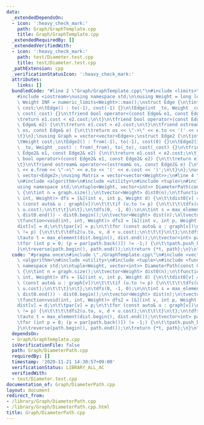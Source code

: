 ```yaml
---
data:
  _extendedDependsOn:
  - icon: ':heavy_check_mark:'
    path: Graph/GraphTemplate.cpp
    title: Graph/GraphTemplate.cpp
  _extendedRequiredBy: []
  _extendedVerifiedWith:
  - icon: ':heavy_check_mark:'
    path: test/Diameter.test.cpp
    title: test/Diameter.test.cpp
  _pathExtension: cpp
  _verificationStatusIcon: ':heavy_check_mark:'
  attributes:
    links: []
  bundledCode: "#line 2 \"Graph/GraphTemplate.cpp\"\n#include <limits>\n#include <vector>\n\
    #include <iostream>\nusing namespace std;\n\nusing Weight = long long;\nconstexpr\
    \ Weight INF = numeric_limits<Weight>::max();\nstruct Edge {\n\tint to;\n\tWeight\
    \ cost;\n\tEdge() : to(-1), cost(-1) {}\n\tEdge(int _to, Weight _cost = 1) : to(_to),\
    \ cost(_cost) {}\n\tfriend bool operator<(const Edge& e1, const Edge& e2) {\n\t\
    \treturn e1.cost < e2.cost;\n\t}\n\tfriend bool operator>(const Edge& e1, const\
    \ Edge& e2) {\n\t\treturn e1.cost > e2.cost;\n\t}\n\tfriend ostream& operator<<(ostream&\
    \ os, const Edge& e) {\n\t\treturn os << \"->\" << e.to << '(' << e.cost << ')';\n\
    \t}\n};\nusing Graph = vector<vector<Edge>>;\nstruct Edge2 {\n\tint from, to;\n\
    \tWeight cost;\n\tEdge2() : from(-1), to(-1), cost(0) {}\n\tEdge2(int _from, int\
    \ _to, Weight _cost) : from(_from), to(_to), cost(_cost) {}\n\tfriend bool operator<(const\
    \ Edge2& e1, const Edge2& e2) {\n\t\treturn e1.cost < e2.cost;\n\t}\n\tfriend\
    \ bool operator>(const Edge2& e1, const Edge2& e2) {\n\t\treturn e1.cost > e2.cost;\n\
    \t}\n\tfriend ostream& operator<<(ostream& os, const Edge2& e) {\n\t\treturn os\
    \ << e.from << \"->\" << e.to << '(' << e.cost << ')';\n\t}\n};\nusing Edges =\
    \ vector<Edge2>;\nusing Matrix = vector<vector<Weight>>;\n#line 4 \"Graph/DiameterPath.cpp\"\
    \n#include <algorithm>\n#include <utility>\n#include <tuple>\n#include <functional>\n\
    using namespace std;\n\ntuple<Weight, vector<int>> DiameterPath(const Graph& graph)\
    \ {\n\tint n = graph.size();\n\tvector<Weight> dist0(n);\n\tfunction<void(int,\
    \ int, Weight)> dfs = [&](int v, int p, Weight d) {\n\t\tdist0[v] = d;\n\t\tfor\
    \ (const auto& u : graph[v])\n\t\t\tif (u.to != p) {\n\t\t\t\tdfs(u.to, v, d +\
    \ u.cost);\n\t\t\t}\n\t};\n\tdfs(0, -1, 0);\n\n\tint s = max_element(dist0.begin(),\
    \ dist0.end()) - dist0.begin();\n\tvector<Weight> dist(n);\n\tvector<int> par(n);\n\
    \tfunction<void(int, int, Weight)> dfs2 = [&](int v, int p, Weight d) {\n\t\t\
    dist[v] = d;\n\t\tpar[v] = p;\n\t\tfor (const auto& u : graph[v])\n\t\t\tif (u.to\
    \ != p) {\n\t\t\t\tdfs2(u.to, v, d + u.cost);\n\t\t\t}\n\t};\n\tdfs2(s, -1, 0);\n\
    \tauto t = max_element(dist.begin(), dist.end());\n\tvector<int> path{t - dist.begin()};\n\
    \tfor (int p = 0; (p = par[path.back()]) != -1;) {\n\t\tpath.push_back(p);\n\t\
    }\n\treverse(path.begin(), path.end());\n\treturn {*t, path};\n}\n"
  code: "#pragma once\n#include \"./GraphTemplate.cpp\"\n#include <vector>\n#include\
    \ <algorithm>\n#include <utility>\n#include <tuple>\n#include <functional>\nusing\
    \ namespace std;\n\ntuple<Weight, vector<int>> DiameterPath(const Graph& graph)\
    \ {\n\tint n = graph.size();\n\tvector<Weight> dist0(n);\n\tfunction<void(int,\
    \ int, Weight)> dfs = [&](int v, int p, Weight d) {\n\t\tdist0[v] = d;\n\t\tfor\
    \ (const auto& u : graph[v])\n\t\t\tif (u.to != p) {\n\t\t\t\tdfs(u.to, v, d +\
    \ u.cost);\n\t\t\t}\n\t};\n\tdfs(0, -1, 0);\n\n\tint s = max_element(dist0.begin(),\
    \ dist0.end()) - dist0.begin();\n\tvector<Weight> dist(n);\n\tvector<int> par(n);\n\
    \tfunction<void(int, int, Weight)> dfs2 = [&](int v, int p, Weight d) {\n\t\t\
    dist[v] = d;\n\t\tpar[v] = p;\n\t\tfor (const auto& u : graph[v])\n\t\t\tif (u.to\
    \ != p) {\n\t\t\t\tdfs2(u.to, v, d + u.cost);\n\t\t\t}\n\t};\n\tdfs2(s, -1, 0);\n\
    \tauto t = max_element(dist.begin(), dist.end());\n\tvector<int> path{t - dist.begin()};\n\
    \tfor (int p = 0; (p = par[path.back()]) != -1;) {\n\t\tpath.push_back(p);\n\t\
    }\n\treverse(path.begin(), path.end());\n\treturn {*t, path};\n}\n"
  dependsOn:
  - Graph/GraphTemplate.cpp
  isVerificationFile: false
  path: Graph/DiameterPath.cpp
  requiredBy: []
  timestamp: '2020-11-21 14:30:57+09:00'
  verificationStatus: LIBRARY_ALL_AC
  verifiedWith:
  - test/Diameter.test.cpp
documentation_of: Graph/DiameterPath.cpp
layout: document
redirect_from:
- /library/Graph/DiameterPath.cpp
- /library/Graph/DiameterPath.cpp.html
title: Graph/DiameterPath.cpp
---
```


